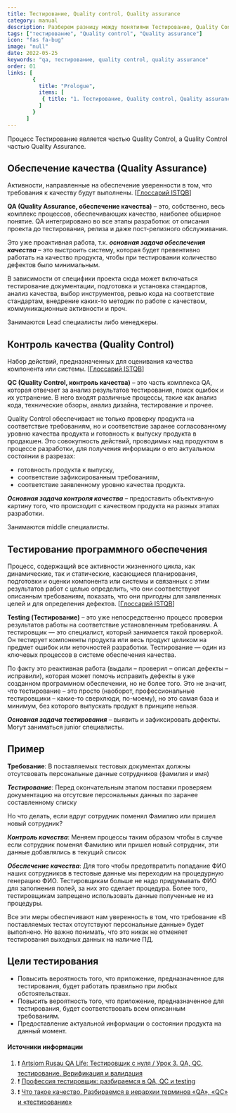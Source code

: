 ```yaml
---
title: Тестирование, Quality control, Quality assurance
category: manual
description: Разберем разницу между понятиями Тестирование, Quality Control и Quality Assurance в теории и на одном из примеров.
tags: ["тестирование", "Quality control", "Quality assurance"]
icon: "fas fa-bug"
image: "null"
date: 2022-05-25
keywords: "qa, тестирование, quality control, quality assurance"
order: 01
links: [
        {
          title: "Prologue",
          items: [
           { title: "1. Тестирование, Quality control, Quality assurance", link: "/testirovanie-quality-control-quality-assurance/" },
          ]
        }
      ]
---
```


Процесс Тестирование является частью Quality Control, а Quality Control частью Quality Assurance.

## Обеспечение качества (Quality Assurance)

Активности, направленные на обеспечение уверенности в том, что требования к качеству будут выполнены. [[Глоссарий ISTQB](https://glossary.istqb.org/ru/search/%D0%9E%D0%B1%D0%B5%D1%81%D0%BF%D0%B5%D1%87%D0%B5%D0%BD%D0%B8%D0%B5%20%D0%BA%D0%B0%D1%87%D0%B5%D1%81%D1%82%D0%B2%D0%B0)]

**QA (Quality Assurance, обеспечение качества)** – это, собственно, весь комплекс процессов, обеспечивающих качество, наиболее обширное понятие. QA интегрировано во все этапы разработки: от описания проекта до тестирования, релиза и даже пост-релизного обслуживания.

Это уже проактивная работа, т.к. **_основная задача  обеспечения качества_** – это выстроить систему, которая будет превентивно работать на качество продукта, чтобы при тестировании количество дефектов было минимальным. 

В зависимости от специфики проекта сюда может включаться тестирование документации, подготовка и установка стандартов, анализ качества, выбор инструментов, ревью кода на соответствие стандартам, внедрение каких-то методик по работе с качеством, коммуникационные активности и проч. 

Занимаются Lead специалисты либо менеджеры.

## Контроль качества (Quality Control)

Набор действий, предназначенных для оценивания качества компонента или системы. [[Глоссарий ISTQB](https://glossary.istqb.org/ru/search/%D0%9A%D0%BE%D0%BD%D1%82%D1%80%D0%BE%D0%BB%D1%8C%20%D0%BA%D0%B0%D1%87%D0%B5%D1%81%D1%82%D0%B2%D0%B0)]

**QC (Quality Control, контроль качества)** – это часть комплекса QA, которая отвечает за анализ результатов тестирования, поиск ошибок и их устранение. В него входят различные процессы, такие как анализ кода, технические обзоры, анализ дизайна, тестирование и прочее.

Quality Control обеспечивает не только проверку продукта на соответствие требованиям, но и соответствие заранее согласованному уровню качества продукта и готовность к выпуску продукта в продакшен. 
Это совокупность действий, проводимых над продуктом в процессе разработки, для получения информации о его актуальном состоянии в разрезах:
- готовность продукта к выпуску,
- соответствие зафиксированным требованиям,
- соответствие заявленному уровню качества продукта. 

**_Основная задача контроля качества_** – предоставить объективную картину того, что происходит с качеством продукта на разных этапах разработки. 

Занимаются middle специалисты.

## Тестирование программного обеспечения

Процесс, содержащий все активности жизненного цикла, как динамические, так и статические, касающиеся планирования, подготовки и оценки компонента или системы и связанных с этим результатов работ с целью определить, что они соответствуют описанным требованиям, показать, что они пригодны для заявленных целей и для определения дефектов. [[Глоссарий ISTQB](https://glossary.istqb.org/ru/search/%D1%82%D0%B5%D1%81%D1%82%D0%B8%D1%80%D0%BE%D0%B2%D0%B0%D0%BD%D0%B8%D0%B5)]

**Testing (Тестирование)** – это уже непосредственно процесс проверки результатов работы на соответствие установленным требованиям. А тестировщик — это специалист, который занимается такой проверкой. Он тестирует компоненты продукта или весь продукт целиком на предмет ошибок или неточностей разработки. Тестирование — один из ключевых процессов в системе обеспечения качества.

По факту это реактивная работа (выдали – проверил – описал дефекты – исправили), которая может помочь исправить дефекты в уже созданном программном обеспечении, но не более того. Это не значит, что тестирование – это просто (наоборот, профессиональные тестировщики – какие-то сверхлюди, по-моему), но это самая база и минимум, без которого выпускать продукт в принципе нельзя.

**_Основная задача тестирования_** – выявить и зафиксировать дефекты.  
Могут заниматься junior специалисты.


## Пример

**Требование**: В поставляемых тестовых документах должны отсутсвовать персональные данные сотрудников (фамилия и имя)

**_Тестирование_**: Перед окончательным этапом поставки проверяем документацию на отсутсвие персональных данных по заранее составленному списку

Но что делать, если вдруг сотрудник поменял Фамилию или пришел новый сотрудник? 

**_Контроль качества_**: Меняем процессы таким образом чтобы в случае если сотрудник поменял Фамилию или пришел новый сотрудник, эти данные добавлялись в текущий список

**_Обеспечение качества_**: Для того чтобы предотвратить попадание ФИО наших сотрудников в тестовые данные мы переходим на процедурную генерацию ФИО. Тестировщикам больше не надо придумывать ФИО для заполнения полей, за них это сделает процедура. Более того, тестировщикам запрещено использовать данные полученные не из процедуры.

Все эти меры обеспечивают нам уверенность в том, что требование «В поставляемых тестах отсутствуют персональные данные» будет выполнено. Но важно понимать, что это никак не отменяет тестирования выходных данных на наличие ПД.

## Цели тестирования
- Повысить вероятность того, что приложение, предназначенное для тестирования, будет работать правильно при любых обстоятельствах.
- Повысить вероятность того, что приложение, предназначенное для тестирования, будет соответствовать всем описанным требованиям.
- Предоставление актуальной информации о состоянии продукта на данный момент.

#### Источники информации

1. ❗ [Artsiom Rusau QA Life: Тестировщик с нуля / Урок 3. QA, QC, тестирование. Верификация и валидация](https://youtu.be/f3Yjzjsh0aM)
2. ❗ [Профессия тестировщик: разбираемся в QA, QC и testing](https://tproger.ru/blogs/qa-qc-tester-career/)
3. ❗ [Что такое качество. Разбираемся в иерархии терминов «QA», «QC» и «тестирование»](https://habr.com/ru/company/rostelecom/blog/647963/)